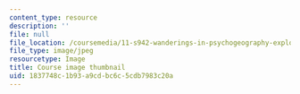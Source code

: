 ```yaml
---
content_type: resource
description: ''
file: null
file_location: /coursemedia/11-s942-wanderings-in-psychogeography-exploring-landscapes-of-history-biography-memory-culture-nature-poetry-surreality-fantasy-and-madness-fall-2020/1837748c1b93a9cdbc6c5cdb7983c20a_11-S942f20-th.jpg
file_type: image/jpeg
resourcetype: Image
title: Course image thumbnail
uid: 1837748c-1b93-a9cd-bc6c-5cdb7983c20a
---
```

